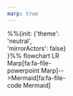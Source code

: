 ```yaml
---
marp: true
---
```


<script src="../node_modules/mermaid/dist/mermaid.min.js"></script>
<script>mermaid.initialize({startOnLoad:true, theme:"neutral", mirrorActors:false});</script>

<link rel="stylesheet" href="res/styles.css">
<link rel="stylesheet" href="../node_modules/@fortawesome/fontawesome-free/css/fontawesome.min.css">

<div class="container">
<div class="content">
<div class="mermaid" style="width: 30%">
%%{init: {'theme': 'neutral', 'mirrorActors': false} }%%
flowchart LR
    Marp[fa:fa-file-powerpoint Marp]-->Mermaid[fa:fa-file-code Mermaid]
</div>
</div>
</div>
